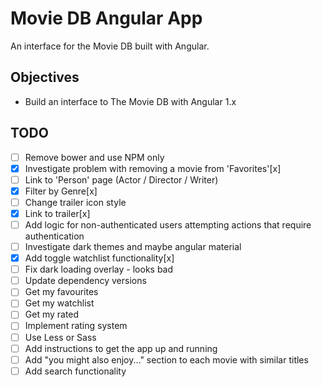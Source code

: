# Movie DB Angular App

An interface for the Movie DB built with Angular.

## Objectives

* Build an interface to The Movie DB with Angular 1.x

## TODO

* [ ] Remove bower and use NPM only
* [x] Investigate problem with removing a movie from 'Favorites'[x]
* [ ] Link to 'Person' page (Actor / Director / Writer)
* [x] Filter by Genre[x]
* [ ] Change trailer icon style
* [x] Link to trailer[x]
* [ ] Add logic for non-authenticated users attempting actions that require authentication
* [ ] Investigate dark themes and maybe angular material
* [x] Add toggle watchlist functionality[x]
* [ ] Fix dark loading overlay - looks bad
* [ ] Update dependency versions
* [ ] Get my favourites
* [ ] Get my watchlist
* [ ] Get my rated
* [ ] Implement rating system
* [ ] Use Less or Sass
* [ ] Add instructions to get the app up and running
* [ ] Add "you might also enjoy..." section to each movie with similar titles
* [ ] Add search functionality